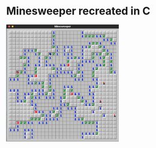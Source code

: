 # Minesweeper recreated in C

<img src="https://github.com/ltsnumix/minesweeper-in-c/blob/main/Screenshot%20From%202025-08-24%2016-23-43.png" alt="Minesweeper Screenshot" width="300">
